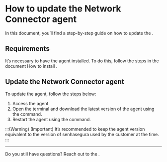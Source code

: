 # How to update the Network Connector agent 

In this document, you’ll find a step-by-step guide on how to update the .

## Requirements

It’s necessary to have the agent  installed. To do this, follow the steps in the document How to install .

## Update the Network Connector agent

To update the  agent, follow the steps below:

1. Access the  agent
2. Open the terminal and download the latest version of the agent using the  command.
2. Restart the agent using the  command.

:::(Warning) (Important) It’s recommended to keep the agent version equivalent to the version of senhasegura used by the customer at the time. :::

---

Do you still have questions? Reach out to the .